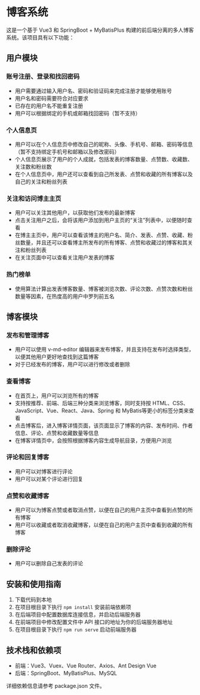 # 博客系统

这是一个基于 Vue3 和 SpringBoot + MyBatisPlus 构建的前后端分离的多人博客系统。该项目具有以下功能：

## 用户模块

### 账号注册、登录和找回密码

- 用户需要通过输入用户名、密码和验证码来完成注册才能够使用账号
- 用户名和密码需要符合对应要求
- 已存在的用户名不能重复注册
- 用户可以根据绑定的手机或邮箱找回密码（暂不支持）

### 个人信息页

- 用户可以在个人信息页中修改自己的昵称、头像、手机号、邮箱、密码等信息（暂不支持绑定手机号和邮箱以及修改密码）
- 个人信息页展示了用户的个人成就，包括发表的博客数量、点赞数、收藏数、关注数和粉丝数
- 在个人信息页中，用户还可以查看到自己所发表、点赞和收藏的所有博客以及自己的关注和粉丝列表

### 关注和访问博主主页

- 用户可以关注其他用户，以获取他们发布的最新博客
- 点击关注用户之后，会将该用户添加到用户主页的“关注”列表中，以便随时查看
- 在博主主页中，用户可以查看该博主的用户名、简介、发表、点赞、收藏、粉丝数量，并且还可以查看博主所发布的所有博客、点赞和收藏过的博客和其关注和粉丝列表
- 在关注页面中可以查看关注用户发表的博客

### 热门榜单

- 使用算法计算出发表博客数量、博客被浏览次数、评论次数、点赞次数和粉丝数量等因素，在热度高的用户中罗列前五名

## 博客模块

### 发布和管理博客

- 用户可以使用 v-md-editor 编辑器来发布博客，并且支持在发布时选择类型，以便其他用户更好地查找到这篇博客
- 对于已经发布的博客，用户可以进行修改或者删除

### 查看博客

- 在首页上，用户可以浏览所有的博客
- 支持按推荐、前端、后端三种分类来浏览博客，同时支持按 HTML、CSS、JavaScript、Vue、React、Java、Spring 和 MyBatis等更小的标签分类来查看
- 点击博客后，进入博客详情页面，该页面显示了博客的内容、发布时间、作者信息、评论、点赞和收藏数量等信息
- 在博客详情页中，会按照根据博客内容生成导航目录，方便用户浏览

### 评论和回复博客

- 用户可以对博客进行评论
- 用户可以对某个评论进行回复

### 点赞和收藏博客

- 用户可以为博客点赞或者取消点赞，以便在自己的用户主页中查看到点赞的所有博客
- 用户可以收藏或者取消收藏博客，以便在自己的用户主页中查看到收藏的所有博客

### 删除评论

- 用户可以删除自己发表的评论

## 安装和使用指南

1. 下载代码到本地
2. 在项目根目录下执行 `npm install` 安装前端依赖项
3. 在后端项目中配置数据库连接信息，并启动后端服务器
4. 在前端项目中修改配置文件中 API 接口的地址为你的后端服务器地址
5. 在项目根目录下执行 `npm run serve` 启动前端服务器

## 技术栈和依赖项

- 前端：Vue3、Vuex、Vue Router、Axios、Ant Design Vue
- 后端：SpringBoot、MyBatisPlus、MySQL

详细依赖信息请参考 package.json 文件。